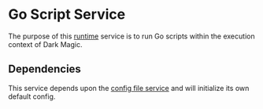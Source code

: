 # Go Script Service

The purpose of this [runtime](https://github.com/gravestench/runtime) service is to run Go scripts within the execution context of Dark Magic.


## Dependencies

This service depends upon the [config file service](../configFile) and will
initialize its own default config.
